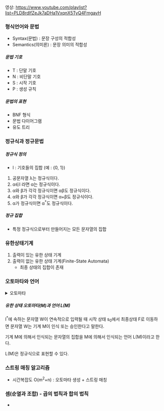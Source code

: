 영상: https://www.youtube.com/playlist?list=PLD8rdlfZeJk7aDHa1VxqnX5TyQ4FmgavH

### 형식언어와 문법
- Syntax(문법) : 문장 구성의 적합성
- Semantics(의미론) : 문장 의미의 적합성

##### 문법 기호

- T : 단말 기호
- N : 비단말 기호
- S : 시작 기호
- P : 생성 규칙

##### 문법의 표현

- BNF 형식
- 문법 다이어그램
- 유도 트리

### 정규식과 정규문법
##### 정규식 정의

- I : 기호들의 집합 (예 : {0, 1})

1. 공문자열 λ는 정규식이다.
2. α∈I 라면 α는 정규식이다.
3. α와 β가 각각 정규식이면 αβ도 정규식이다.
4. α와 β가 각각 정규식이면 α+β도 정규식이다.
5. α가 정규식이면 α<sup>*</sup>도 정규식이다.

##### 정규 집합

- 특정 정규식으로부터 만들어지는 모든 문자열의 집합

### 유한상태기계
1. 출력이 있는 유한 상태 기계
2. 출력이 없는 유한 상태 기계(Finite-State Automata)
   - 최종 상태의 집합이 존재

### 오토마타와 언어

<details>
<summary>오토마타</summary>
계산 능력이 있는 추상 기계와 그 기계를 이용해서 풀 수 있는 문제들을 연구하는 분야  
형식 언어를 정의하는 관점에서 컴파일러에서 구분 분석을 하면서 추상 구문 트리를 생성할 때  
계산 능력을 가진 추상 기계를 논하는 관점에서 계산 이론적으로 P-NP문제와도 연관성 있음
</details>

##### 유한 상태 오토마타(M)과 언어 L(M)

I<sup>*</sup>에 속하는 문자열 W이 연속적으로 입력될 때 시작 상태 s<sub>0</sub>에서 최종상태 F로 이동하면 문자열 W는 기계 M이 인식 또는 승인한다고 말한다.

기계 M에 의해서 인식되는 문자열의 집합을 M에 의해서 인식되는 언어 L(M)이라고 한다.

L(M)은 정규식으로 표현할 수 있다.

### 스트링 매칭 알고리즘
- 시간복잡도 O(m<sup>2</sup>+n) : 오토마타 생성 + 스트링 매칭

### 셈(순열과 조합) - 곱의 법칙과 합의 법칙
-
